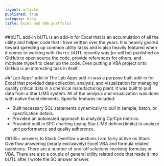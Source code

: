 ```yaml
---
layout: article
published: true
category: blog
title: Excel and VBA portfolio
---
```


##bUTL add-in
bUTL is an add-in for Excel that is an accumulation of all the utility and helper code that I have written over the years.  It is heavily geared toward speeding up common utility tasks and is also heavily featured when it comes to working with `Charts`.
bUTL recently was (or will be) published on GitHub to open source the code, provide references for others, and motivate myself to clean up the code.  Even putting a VBA project onto GitHub is an interesting task in itself.

##"Lab Apps" add-in
The Lab Apps add-in was a purpose built add-in for Excel that provided data collection, analysis, and visualization for managing quality critical data in a chemical manufacturing plant.  It was built to pull data from a Star LIMS system.  All of the analysis and visualization was done with native Excel elements.  Specific features included:
 - Built necessary SQL statements dynamically to pull in sample, batch, or specification details.
 - Provided an automated approach to analyzing Cp/Cpk metrics.
 - Provided built in SPC charting (using Star LIMS defined limits) to analyze unit performance and quality adherence.
 
##135+ answers to Stack Overlfow questions
I am fairly active on Stack Overflow answering (nearly exclusively) Excel VBA and formula related questions.  There are a number of one-off solutions involving formulas or VBA.  There are also a couple of general utility related code that made it into bUTL after I wrote the SO answer answer.
